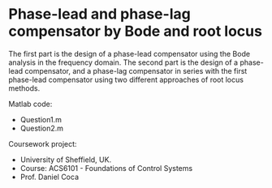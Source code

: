 # Phase-lead and phase-lag compensator by Bode and root locus

The first part is the design of a phase-lead compensator using the Bode analysis in the frequency domain. The second part is the design of a phase-lead compensator, and a phase-lag compensator in series with the first phase-lead compensator using two different approaches of root locus methods.

Matlab code:
- Question1.m
- Question2.m

Coursework project:
- University of Sheffield, UK.     
- Course: ACS6101 - Foundations of Control Systems    
- Prof. Daniel Coca  